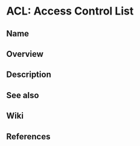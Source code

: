 # ACL: Access Control List

## Name

## Overview

## Description

## See also

## Wiki

## References
